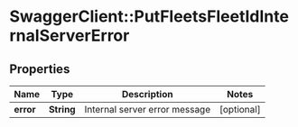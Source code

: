 # SwaggerClient::PutFleetsFleetIdInternalServerError

## Properties
Name | Type | Description | Notes
------------ | ------------- | ------------- | -------------
**error** | **String** | Internal server error message | [optional] 


